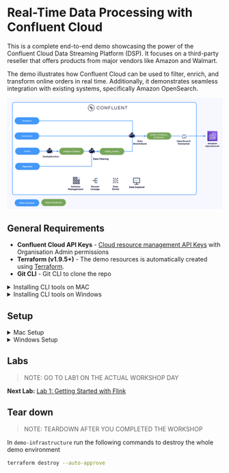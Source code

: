 # Real-Time Data Processing with Confluent Cloud

This is a complete end-to-end demo showcasing the power of the Confluent Cloud Data Streaming Platform (DSP). It focuses on a third-party reseller that offers products from major vendors like Amazon and Walmart.

The demo illustrates how Confluent Cloud can be used to filter, enrich, and transform online orders in real time. Additionally, it demonstrates seamless integration with existing systems, specifically Amazon OpenSearch.

![image](flink-getting-started/img/hld.png)

## General Requirements

* **Confluent Cloud API Keys** - [Cloud resource management API Keys](https://docs.confluent.io/cloud/current/security/authenticate/workload-identities/service-accounts/api-keys/overview.html#resource-scopes) with Organisation Admin permissions
* **Terraform (v1.9.5+)** - The demo resources is automatically created using [Terraform](https://www.terraform.io).
* **Git CLI** - Git CLI to clone the repo 

<details>
<summary>Installing CLI tools on MAC</summary>

Install `git` and `terraform` by running:

```bash
brew install git terraform
```


</details>


<details>
<summary>Installing CLI tools on Windows</summary>

Install `git` and `terraform` by running:

```powershell
winget install --id Git.Git -e
winget install --id Hashicorp.Terraform -e
```

</details> 


## Setup

<details>
<summary>Mac Setup</summary>

First, clone the repo and change directory to `demo-infrastructure`

```bash
git clone https://github.com/AhmedsZamzam/getting-started-flink-cc.git
cd flink-cc-demo/demo-infrastructure
```

In Finder, navigate to the `demo-infrastructure` directory and open the `terraform.tfvars` file for editing. Replace the placeholders with your own API keys and name.

For example, if your `confluent_cloud_api_key` is `ABCDEFG`, your c`onfluent_cloud_api_secret` is `123456789ABDCEFGHLJKLMNOP=7-23`, and your name is `Kevin`, your file should look like this:
```
confluent_cloud_api_key = "ABCDEFG"
confluent_cloud_api_secret = "123456789ABDCEFGHLJKLMNOP=7-23"
prefix = "kevin"
```

In `demo-infrastructure` run the following commands to set up the whole demo environment

```bash
terraform init
terraform apply --auto-approve
```

</details>

<details>
<summary>Windows Setup</summary>

First, clone the repo and change directory to `demo-infrastructure`

```bash
git clone https://github.com/AhmedsZamzam/getting-started-flink-cc.git
cd flink-cc-demo\demo-infrastructure
```

In File explorer, navigate to the `demo-infrastructure` directory and open the `terraform.tfvars` file for editing. Replace the placeholders with your own API keys and name.

For example, if your `confluent_cloud_api_key` is `ABCDEFG`, your c`onfluent_cloud_api_secret` is `123456789ABDCEFGHLJKLMNOP=7-23`, and your name is `Kevin`, your file should look like this:

```
confluent_cloud_api_key = "ABCDEFG"
confluent_cloud_api_secret = "123456789ABDCEFGHLJKLMNOP=7-23"
prefix = "kevin"
```

In `demo-infrastructure` run the following commands to set up the whole demo environment

```bash
terraform init
terraform apply --auto-approve
```

</details>

## Labs

> NOTE: GO TO LAB1 ON THE ACTUAL WORKSHOP DAY

**Next Lab:** [Lab 1: Getting Started with Flink](./flink-getting-started/lab1.md)



## Tear down

> NOTE: TEARDOWN AFTER YOU COMPLETED THE WORKSHOP

In `demo-infrastructure` run the following commands to destroy the whole demo environment

```bash
terraform destroy --auto-approve
```
